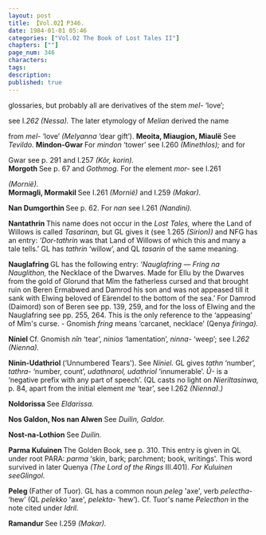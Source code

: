 ```yaml
---
layout: post
title: 【Vol.02】P346.
date: 1984-01-01 05:46
categories: ["Vol.02 The Book of Lost Tales II"]
chapters: [""]
page_num: 346
characters: 
tags: 
description: 
published: true
---
```


<p style="text-indent: 0;">
glossaries, but probably all are derivatives of the stem <I>mel- </I>‘love’;
</p>

see I<I>.262 (Nessa). </I>The later etymology of <I>Melian </I>derived the name

from <I>mel- </I>‘love’ <I>(Melyanna </I>‘dear gift’). <B>Meoita, Miaugion, Miaulë </B>See <I>Tevildo. </I><B>Mindon-Gwar </B>For <I>mindon </I>‘tower’ see I.260 <I>(Minethlos); </I>and for

Gwar see p. 291 and I.257 <I>(Kôr, korin).<BR></I><B>Morgoth   </B>See p. 67 and <I>Gothmog. </I>For the element <I>mor- </I>see I.261

<I>(Mornië).<BR></I><B>Mormagli, Mormakil    </B>See I.261 <I>(Mornië) </I>and I.259 <I>(Makar).</I>

<B>Nan Dumgorthin    </B>See p. 62. For <I>nan </I>see I.261 <I>(Nandini).</I>

<B>Nantathrin    </B>This name does not occur in the <I>Lost Tales, </I>where the Land of Willows is called <I>Tasarinan, </I>but GL gives it (see 1.265 <I>(Sirion)) </I>and NFG has an entry: <I>‘Dor-tathrin </I>was that Land of Willows of which this and many a tale tells.’ GL has <I>tathrin </I>‘willow’, and QL <I>tasarin </I>of the same meaning.

<B>Nauglafring    </B>GL has the following entry: <I>‘Nauglafring — Fring na Nauglithon, </I>the Necklace of the Dwarves. Made for Ellu by the Dwarves from the gold of Glorund that Mîm the fatherless cursed and that brought ruin on Beren Ermabwed and Damrod his son and was not appeased till it sank with Elwing beloved of Eärendel to the bottom of the sea.’ For Damrod (Daimord) son of Beren see pp. 139, 259, and for the loss of Elwing and the Nauglafring see pp. 255, 264. This is the only reference to the ‘appeasing’ of Mîm's curse. - Gnomish <I>fring </I>means ‘carcanet, necklace’ (Qenya <I>firinga).</I>

<B>Níniel   </B>Cf. Gnomish <I>nîn </I>‘tear’, <I>ninios </I>‘lamentation’, <I>ninna- </I>‘weep’; see I<I>.262 (Nienna).</I>

<B>Ninin-Udathriol    </B>(‘Unnumbered Tears'). See <I>Níniel. </I>GL gives <I>tathn </I>‘number’, <I>tathra- </I>‘number, count’, <I>udathnarol, udathriol </I>‘innumerable’. <I>Û- </I>is a ‘negative prefix with any part of speech’. (QL casts no light on <I>Nieriltasinwa, </I>p. 84, apart from the initial element <I>me </I>‘tear’, see I.262 <I>(Nienna).)</I>

<B>Noldorissa    </B>See <I>Eldarissa.</I>

<B>Nos Galdon, Nos nan Alwen    </B>See <I>Duilin, Galdor.</I>

<B>Nost-na-Lothion    </B>See <I>Duilin.</I>

<B>Parma Kuluinen </B>The Golden Book, see p. 310. This entry is given in QL under root PARA: <I>parma </I>‘skin, bark; parchment; book, writings'. This word survived in later Quenya <I>(The Lord of the Rings </I>III.401). <I>For Kuluinen seeGlingol.</I>

<B>Peleg    </B>(Father of Tuor). GL has a common noun <I>peleg </I>'axe', verb <I>pelectha- </I>‘hew’ (QL <I>pelekko </I>'axe', <I>pelekta- </I>‘hew’). Cf. Tuor's name <I>Pelecthon </I>in the note cited under <I>Idril.</I>

<B>Ramandur    </B>See I.259 <I>(Makar).</I>

